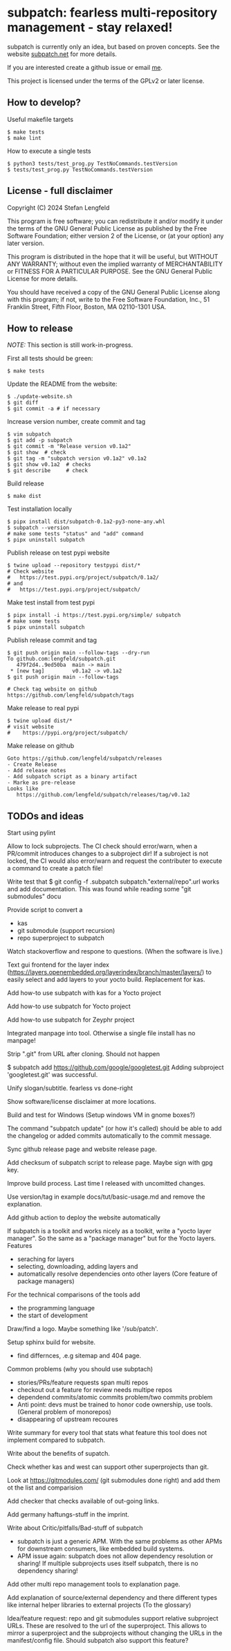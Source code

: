# subpatch: fearless multi-repository management - stay relaxed!

subpatch is currently only an idea, but based on proven concepts.
See the website [subpatch.net](https://subpatch.net) for more details.

If you are interested create a github issue or email
[me](mailto:stefan+subpatch@lengfeld.xyz).

This project is licensed under the terms of the GPLv2 or later license.


## How to develop?

Useful makefile targets

    $ make tests
    $ make lint

How to execute a single tests

    $ python3 tests/test_prog.py TestNoCommands.testVersion
    $ tests/test_prog.py TestNoCommands.testVersion


## License - full disclaimer

Copyright (C) 2024 Stefan Lengfeld

This program is free software; you can redistribute it and/or modify
it under the terms of the GNU General Public License as published by
the Free Software Foundation; either version 2 of the License, or
(at your option) any later version.

This program is distributed in the hope that it will be useful,
but WITHOUT ANY WARRANTY; without even the implied warranty of
MERCHANTABILITY or FITNESS FOR A PARTICULAR PURPOSE.  See the
GNU General Public License for more details.

You should have received a copy of the GNU General Public License along
with this program; if not, write to the Free Software Foundation, Inc.,
51 Franklin Street, Fifth Floor, Boston, MA 02110-1301 USA.


## How to release

*NOTE:* This section is still work-in-progress.

First all tests should be green:

    $ make tests

Update the README from the website:

    $ ./update-website.sh
    $ git diff
    $ git commit -a # if necessary

Increase version number, create commit and tag

    $ vim subpatch
    $ git add -p subpatch
    $ git commit -m "Release version v0.1a2"
    $ git show  # check
    $ git tag -m "subpatch version v0.1a2" v0.1a2
    $ git show v0.1a2  # checks
    $ git describe     # check

Build release

    $ make dist

Test installation locally

    $ pipx install dist/subpatch-0.1a2-py3-none-any.whl
    $ subpatch --version
    # make some tests "status" and "add" command
    $ pipx uninstall subpatch

Publish release on test pypi website

    $ twine upload --repository testpypi dist/*
    # Check website
    #   https://test.pypi.org/project/subpatch/0.1a2/
    # and
    #   https://test.pypi.org/project/subpatch/

Make test install from test pypi

    $ pipx install -i https://test.pypi.org/simple/ subpatch
    # make some tests
    $ pipx uninstall subpatch

Publish release commit and tag

    $ git push origin main --follow-tags --dry-run
    To github.com:lengfeld/subpatch.git
       479f2d4..9ed50ba  main -> main
     * [new tag]         v0.1a2 -> v0.1a2
    $ git push origin main --follow-tags

    # Check tag website on github
    https://github.com/lengfeld/subpatch/tags

Make release to real pypi

    $ twine upload dist/*
    # visit website
    #    https://pypi.org/project/subpatch/

Make release on github

    Goto https://github.com/lengfeld/subpatch/releases
    - Create Release
    - Add release notes
    - Add subpatch script as a binary artifact
    - Marke as pre-release
    Looks like
       https://github.com/lengfeld/subpatch/releases/tag/v0.1a2


## TODOs and ideas

Start using pylint

Allow to lock subprojects. The CI check should error/warn, when a PR/commit
introduces changes to a subproject dir!
If a subroject is not locked, the CI would also error/warn and request the
contributer to execute a command to create a patch file!

Write test that
  $ git config -f .subpatch  subpatch."external/repo".url
works and add documentation.
This was found while reading some "git submodules" docu

Provide script to convert a
* kas
* git submodule (support recursion)
* repo
superproject to subpatch

Watch stackoverflow and respone to questions. (When the software is live.)

Text gui frontend for the layer index
(https://layers.openembedded.org/layerindex/branch/master/layers/)
to easily select and add layers to your yocto build. Replacement for kas.

Add how-to use subpatch with kas for a Yocto project

Add how-to use subpatch for Yocto project

Add how-to use subpatch for Zeyphr project

Integrated manpage into tool. Otherwise a single file install has no manpage!

Strip ".git" from URL after cloning. Should not happen

   $ subpatch  add https://github.com/google/googletest.git
   Adding subproject 'googletest.git' was successful.

Unify slogan/subtitle. fearless vs done-right

Show software/license disclaimer at more locations.

Build and test for Windows (Setup windows VM in gnome boxes?)

The command "subpatch update" (or how it's called) should be able to add the
changelog or added commits automatically to the commit message.

Sync github release page and website release page.

Add checksum of subpatch script to release page. Maybe sign with gpg key.

Improve build process. Last time I released with uncomitted changes.

Use version/tag in example docs/tut/basic-usage.md and remove the explanation.

Add github action to deploy the website automatically

If subpatch is a toolkit and works nicely as a toolkit, write a "yocto layer
manager". So the same as a "package manager" but for the Yocto layers. Features
* seraching for layers
* selecting, downloading, adding layers and
* automatically resolve dependencies onto other layers
  (Core feature of package managers)

For the technical comparisons of the tools add
* the programming language
* the start of development

Draw/find a logo. Maybe something like '/sub/patch'.

Setup sphinx build for website.
* find differnces, .e.g sitemap and 404 page.

Common problems (why you should use subptach)
* stories/PRs/feature requests span multi repos
* checkout out a feature for review needs multipe repos
* dependend commits/atomic commits problem/two commits problem
* Anti point: devs must be trained to honor code ownership, use tools.
  (General problem of monorepos)
* disappearing of upstream recoures

Write summary for every tool that stats what feature this tool
does not implement compared to subpatch.

Write about the benefits of supatch.

Check whether kas and west can support other superprojects than git.

Look at https://gitmodules.com/ (git submodules done right) and
add them ot the list and comparision

Add checker that checks available of out-going links.

Add germany haftungs-stuff in the imprint.

Write about Critic/pitfalls/Bad-stuff of subpatch
* subpatch is just a generic APM. With the same problems as other APMs
  for downstream consumers, like embedded build systems.
* APM issue again: subpatch does not allow dependency resolution or sharing!
  If multiple subprojects uses itself subpatch, there is no dependency
  sharing!

Add other multi repo management tools to explanation page.

Add explanation of source/external dependency and there different types like
internal helper libraries to external projects (To the glossary)

Idea/feature request: repo and git submodules support relative subproject URLs.
These are resolved to the url of the superproject. This allows to mirror a
superproject and the subprojects without changing the URLs in the
manifest/config file. Should subpatch also support this feature?
